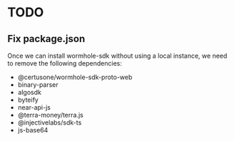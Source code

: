 # TODO

## Fix package.json

Once we can install wormhole-sdk without using a local instance, we need to
remove the following dependencies:

- @certusone/wormhole-sdk-proto-web
- binary-parser
- algosdk
- byteify
- near-api-js
- @terra-money/terra.js
- @injectivelabs/sdk-ts
- js-base64
